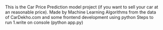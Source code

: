 This is the Car Price Prediction model project (if you want to sell your car at an reasonable price). Made by Machine Learning Algorithms from the data of CarDekho.com and some frontend development using python
Steps to run
1.write on console (python app.py)
